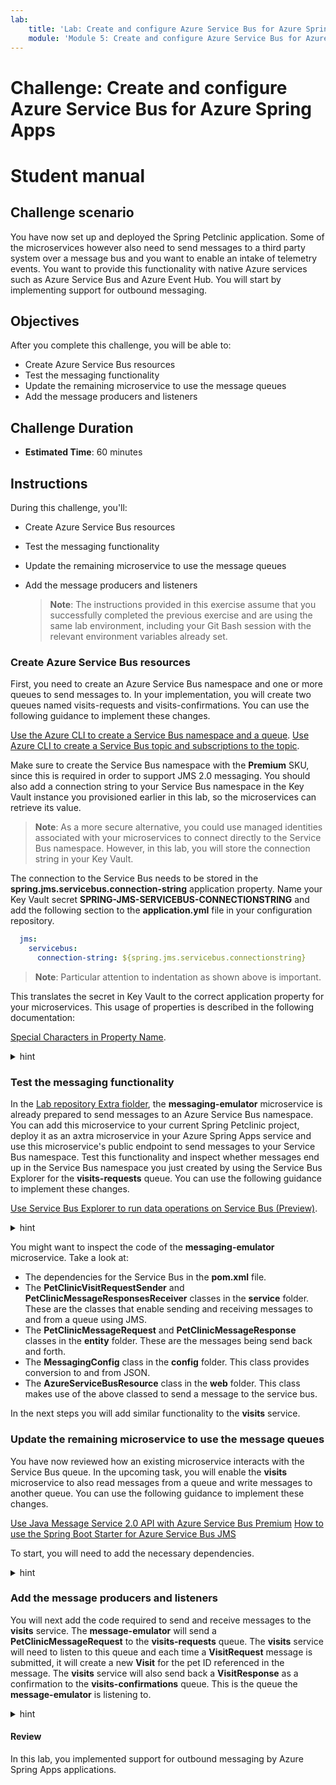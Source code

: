 ```yaml
---
lab:
    title: 'Lab: Create and configure Azure Service Bus for Azure Spring Apps'
    module: 'Module 5: Create and configure Azure Service Bus for Azure Spring Apps'
---
```


# Challenge: Create and configure Azure Service Bus for Azure Spring Apps
# Student manual

## Challenge scenario

You have now set up and deployed the Spring Petclinic application. Some of the microservices however also need to send messages to a third party system over a message bus and you want to enable an intake of telemetry events. You want to provide this functionality with native Azure services such as Azure Service Bus and Azure Event Hub. You will start by implementing support for outbound messaging.

## Objectives

After you complete this challenge, you will be able to:

- Create Azure Service Bus resources
- Test the messaging functionality
- Update the remaining microservice to use the message queues
- Add the message producers and listeners

## Challenge Duration

- **Estimated Time**: 60 minutes

## Instructions

During this challenge, you'll:

- Create Azure Service Bus resources
- Test the messaging functionality
- Update the remaining microservice to use the message queues
- Add the message producers and listeners

   > **Note**: The instructions provided in this exercise assume that you successfully completed the previous exercise and are using the same lab environment, including your Git Bash session with the relevant environment variables already set.

### Create Azure Service Bus resources

First, you need to create an Azure Service Bus namespace and one or more queues to send messages to. In your implementation, you will create two queues named visits-requests and visits-confirmations. You can use the following guidance to implement these changes.

[Use the Azure CLI to create a Service Bus namespace and a queue](https://docs.microsoft.com/en-us/azure/service-bus-messaging/service-bus-quickstart-cli).
[Use Azure CLI to create a Service Bus topic and subscriptions to the topic](https://docs.microsoft.com/en-us/azure/service-bus-messaging/service-bus-tutorial-topics-subscriptions-cli).

Make sure to create the Service Bus namespace with the **Premium** SKU, since this is required in order to support JMS 2.0 messaging. You should also add a connection string to your Service Bus namespace in the Key Vault instance you provisioned earlier in this lab, so the microservices can retrieve its value.

   > **Note**: As a more secure alternative, you could use managed identities associated with your microservices to connect directly to the Service Bus namespace. However, in this lab, you will store the connection string in your Key Vault.

The connection to the Service Bus needs to be stored in the **spring.jms.servicebus.connection-string** application property. Name your Key Vault secret **SPRING-JMS-SERVICEBUS-CONNECTIONSTRING** and add the following section to the **application.yml** file in your configuration repository.

   ```yaml
     jms:
       servicebus:
         connection-string: ${spring.jms.servicebus.connectionstring}
   ```
> **Note**: Particular attention to indentation as shown above is important.

This translates the secret in Key Vault to the correct application property for your microservices. This usage of properties is described in the following documentation:

[Special Characters in Property Name](https://microsoft.github.io/spring-cloud-azure/current/reference/html/index.html#special-characters-in-property-name).

<details>
<summary>hint</summary>
<br/>

1. On your lab computer, in Git Bash window, from the Git Bash prompt, run the following command to create a Service Bus namespace. Note that the name of the namespace needs to be globally unique, so adjust it accordingly in case the randomly generated name is already in use. You will need to create the namespace with the **Premium** sku. This is needed to use JMS 2.0 messaging later on in the lab.

   ```bash
   SERVICEBUS_NAMESPACE=springcloudns$RANDOM

   az servicebus namespace create \
       --resource-group $RESOURCE_GROUP \
       --name $SERVICEBUS_NAMESPACE \
       --location $LOCATION \
       --sku Premium
   ```

   > **Note**: Wait for the operation to complete. This might take about 5 minutes.

1. Next, create two queues in this namespace named visits-requests and visits-confirmations.

   ```bash
   az servicebus queue create \
       --resource-group $RESOURCE_GROUP \
       --namespace-name $SERVICEBUS_NAMESPACE \
       --name visits-requests

   az servicebus queue create \
       --resource-group $RESOURCE_GROUP \
       --namespace-name $SERVICEBUS_NAMESPACE \
       --name visits-confirmations
   ```

1. Retrieve the value of the connection string to the newly created Service Bus namespace:

   ```bash
   SERVICEBUS_CONNECTIONSTRING=$(az servicebus namespace authorization-rule keys list \
       --resource-group $RESOURCE_GROUP \
       --namespace-name $SERVICEBUS_NAMESPACE \
       --name RootManageSharedAccessKey \
       --query primaryConnectionString \
       --output tsv)
   ```

1. Create a new Key Vault secret for this connection string.

   ```bash
   az keyvault secret set \
       --name SPRING-JMS-SERVICEBUS-CONNECTIONSTRING \
       --value $SERVICEBUS_CONNECTIONSTRING \
       --vault-name $KEYVAULT_NAME
   ```

1. In your configuration repository's **application.yml** file add the below fragment directly under the `      on-profile: mysql` entry (in line 78).

   ```yaml
     jms:
       servicebus:
         connection-string: ${spring.jms.servicebus.connection-string}
         idle-timeout: 60000
         pricing-tier: premium
   ```

    Make sure your YAML is correctly aligned. The **jms** element should be at the same level as the **config** and **datasource** elements.

1. Commit and push your changes to the remote repository.

   ```bash
   cd ~/projects/spring-petclinic-microservices-config
   git add .
   git commit -m 'added service bus'
   git push
   ```

</details>

### Test the messaging functionality

In the [Lab repository Extra fiolder](https://github.com/MicrosoftLearning/Deploying-and-Running-Java-Applications-in-Azure-Spring-Apps/tree/master/Extra), the **messaging-emulator** microservice is already prepared to send messages to an Azure Service Bus namespace. You can add this microservice to your current Spring Petclinic project, deploy it as an axtra microservice in your Azure Spring Apps service and use this microservice's public endpoint to send messages to your Service Bus namespace. Test this functionality and inspect whether messages end up in the Service Bus namespace you just created by using the Service Bus Explorer for the **visits-requests** queue. You can use the following guidance to implement these changes.

[Use Service Bus Explorer to run data operations on Service Bus (Preview)](https://docs.microsoft.com/en-us/azure/service-bus-messaging/explorer).

<details>
<summary>hint</summary>
<br/>

1. As a first step you will need to clone the [Lab repository](https://github.com/MicrosoftLearning/Deploying-and-Running-Java-Applications-in-Azure-Spring-Apps). From the Git Bash window, execute the following statement.

    ```bash
    cd ~/projects
    git clone https://github.com/MicrosoftLearning/Deploying-and-Running-Java-Applications-in-Azure-Spring-Apps.git
    ```

1. From the Git Bash window copy the **spring-petclinic-messaging-emulator** to the **spring-petclinic-microservices** directory.

    ```bash
    cp -R Deploying-and-Running-Java-Applications-in-Azure-Spring-Apps/Extra/spring-petclinic-messaging-emulator spring-petclinic-microservices 
    ```

1. In the main **pom.xml** file, add an extra module for the **spring-petclinic-messaging-emulator** in the **<mudules>** element at line 26.

    ```xml
    <module>spring-petclinic-messaging-emulator</module>
    ```

1. Update the compiled version of the microservices available by running an additional build.

   ```bash
   cd ~/projects/spring-petclinic-microservices
   mvn clean package -DskipTests
   ```

1. Create a new application in your Spring Apps service for the **messaging-emulator** and assign a public endpoint to it.

   ```bash
   az spring app create --service $SPRING_APPS_SERVICE \
       --resource-group $RESOURCE_GROUP \
       --name messaging-emulator \
       --assign-endpoint true
   ```

   > **Note**: Wait for the provisioning to complete. This might take about 3 minutes.

1. Create a system-assigned identity to this new application and store the reference to the identity in an environment variable.

   ```bash
   az spring app identity assign \
       --service $SPRING_APPS_SERVICE \
       --resource-group $RESOURCE_GROUP \
       --name messaging-emulator \
       --system-assigned

   MESSAGING_EMULATOR_ID=$(az spring app identity show \
       --service $SPRING_APPS_SERVICE \
       --resource-group $RESOURCE_GROUP \
       --name messaging-emulator \
       --output tsv \
       --query principalId)
   ```

1. Grant to the newly assigned identity the get and list permissions on your Key Vault secrets.

   ```bash
   az keyvault set-policy \
       --name $KEYVAULT_NAME \
       --resource-group $RESOURCE_GROUP \
       --secret-permissions get list  \
       --object-id $MESSAGING_EMULATOR_ID
   ```

1. You can now deploy the messaging-emulator application.

   ```bash
   az spring app deploy --service $SPRING_APPS_SERVICE \
       --resource-group $RESOURCE_GROUP \
       --name messaging-emulator \
       --no-wait \
       --artifact-path spring-petclinic-messaging-emulator/target/spring-petclinic-messaging-emulator-2.6.7.jar \
       --env SPRING_PROFILES_ACTIVE=mysql
   ```

1. Switch to the web browser window displaying the Azure Portal, navigate to the resource group containing the resources you deployed in this lab, and, from there, navigate to the Azure Spring Apps Service.

1. In the navigation menu, in the **Settings** section, select **Apps**, wait until the **Provisioning state** of the **messaging-emulator** app changes to **Succeeded**, and then select the **messaging-emulator** app entry.

   > **Note**: The provisioning might take about 3 minutes. Select **Refresh** in order to update the provisioning status.

1.  On the newly open browser page titled **Message**, enter **1** in the **Pet** text box and a random text in the **Message** text box, and then select **Submit**.

1. In the Azure Portal, navigate to your resource group and select the Service Bus namespace you deployed in the previous task.

1. In the navigation menu, in the **Entities** section, select **Queues** and then select the **visits-requests** queue entry.

1. On the **Overview** page of the **visits-requests** queue, verify that the active message count is set to 1.

1. Select **Service Bus Explorer (Preview)** and select **Peek from start**. This operation allows you to peek at the top messages on the queue, without dequeuing them.

1. Select the message entry in the queue and review the **Message Body** section to confirm that its content matches the message you submitted.

</details>

You might want to inspect the code of the **messaging-emulator** microservice. Take a look at:

- The dependencies for the Service Bus in the **pom.xml** file.
- The **PetClinicVisitRequestSender** and **PetClinicMessageResponsesReceiver** classes in the **service** folder. These are the classes that enable sending and receiving messages to and from a queue using JMS.
- The **PetClinicMessageRequest** and **PetClinicMessageResponse** classes in the **entity** folder. These are the messages being send back and forth.
- The **MessagingConfig** class in the **config** folder. This class provides conversion to and from JSON.
- The **AzureServiceBusResource** class in the **web** folder. This class makes use of the above classed to send a message to the service bus.

In the next steps you will add similar functionality to the **visits** service.

### Update the remaining microservice to use the message queues

You have now reviewed how an existing microservice interacts with the Service Bus queue. In the upcoming task, you will enable the **visits** microservice to also read messages from a queue and write messages to another queue. You can use the following guidance to implement these changes.

[Use Java Message Service 2.0 API with Azure Service Bus Premium](https://docs.microsoft.com/en-us/azure/service-bus-messaging/how-to-use-java-message-service-20)
[How to use the Spring Boot Starter for Azure Service Bus JMS](https://docs.microsoft.com/en-us/azure/developer/java/spring-framework/configure-spring-boot-starter-java-app-with-azure-service-bus)

To start, you will need to add the necessary dependencies.

<details>
<summary>hint</summary>
<br/>

1. From the Git Bash window, in the spring-petclinic-microservices repository you cloned locally, use your favorite text editor to open the **spring-petclinic-microservice/spring-petclinic-visits-service/pom.xml** file of the **visits** microservice. In the `<!-- Spring Cloud -->` section, following the last dependency element, add the following dependency element.

   ```xml
           <dependency>
             <groupId>com.azure.spring</groupId>
             <artifactId>spring-cloud-azure-starter-servicebus-jms</artifactId>
           </dependency>
   ```

</details>

### Add the message producers and listeners

You will next add the code required to send and receive messages to the **visits** service. The **message-emulator** will send a **PetClinicMessageRequest** to the **visits-requests** queue. The **visits** service will need to listen to this queue and each time a **VisitRequest** message is submitted, it will create a new **Visit** for the pet ID referenced in the message. The **visits** service will also send back a **VisitResponse** as a confirmation to the **visits-confirmations** queue. This is the queue the **message-emulator** is listening to.

<details>
<summary>hint</summary>
<br/>

1. In the **spring-petclinic-visits-service** directory, create a new **src/main/java/org/springframework/samples/petclinic/visits/entities** subdirectory and add there a **VisitRequest.java** class file containing the following code:

   ```java
   package org.springframework.samples.petclinic.visits.entities;

   import java.io.Serializable;
   import java.util.Date;

   public class VisitRequest implements Serializable {
       private static final long serialVersionUID = -249974321255677286L;

       private Integer requestId;
       private Integer petId;
       private String message;

       public VisitRequest() {
       }

       public Integer getRequestId() {
           return requestId;
       }

       public void setRequestId(Integer id) {
           this.requestId = id;
       }

       public Integer getPetId() {
           return petId;
       }

       public void setPetId(Integer petId) {
           this.petId = petId;
       }

       public String getMessage() {
           return message;
       }

       public void setMessage(String message) {
           this.message = message;
       }
   }
   ```

1. In the same **spring-petclinic-visits-service/src/main/java/org/springframework/samples/petclinic/visits/entities** directory, add a **VisitResponse.java** class containing the following code:

   ```java
   package org.springframework.samples.petclinic.visits.entities;

   public class VisitResponse {
       Integer requestId;
       Boolean confirmed;
       String reason;

       public VisitResponse() {
       }
    
       public VisitResponse(Integer requestId, Boolean confirmed, String reason) {
           this.requestId = requestId;
           this.confirmed = confirmed;
           this.reason = reason;
       }    

       public Boolean getConfirmed() {
           return confirmed;
       }

       public void setConfirmed(Boolean confirmed) {
           this.confirmed = confirmed;
       }

       public String getReason() {
           return reason;
       }

       public void setReason(String reason) {
           this.reason = reason;
       }

       public Integer getRequestId() {
           return requestId;
       }

       public void setRequestId(Integer requestId) {
           this.requestId = requestId;
       }
   }
   ```

1. In the **spring-petclinic-visits-service** directory, create a new **src/main/java/org/springframework/samples/petclinic/visits/config** subdirectory and add there a **MessagingConfig.java** class file containing the following code:

   ```java
    package org.springframework.samples.petclinic.visits.config;
    import java.util.HashMap;
    import java.util.Map;
    import org.springframework.beans.factory.annotation.Value;
    import org.springframework.context.annotation.Bean;
    import org.springframework.context.annotation.Configuration;
    import org.springframework.jms.support.converter.MappingJackson2MessageConverter;
    import org.springframework.jms.support.converter.MessageConverter;
    import org.springframework.samples.petclinic.visits.entities.VisitRequest;
    import org.springframework.samples.petclinic.visits.entities.VisitResponse;
    @Configuration
    public class MessagingConfig {
        @Bean("QueueConfig")
        public QueueConfig queueConfig() {
            return new QueueConfig();
        }
        @Bean
        public MessageConverter jackson2Converter() {
            MappingJackson2MessageConverter converter = new MappingJackson2MessageConverter();
            Map<String, Class<?>> typeMappings = new HashMap<String, Class<?>>();
            typeMappings.put("visitRequest", VisitRequest.class);
            typeMappings.put("visitResponse", VisitResponse.class);
            converter.setTypeIdMappings(typeMappings);
            converter.setTypeIdPropertyName("messageType");
            return converter;
        }
    }
   ```

1. In the **spring-petclinic-visits-service/src/main/java/org/springframework/samples/petclinic/visits/config** subdirectory, add another  **QueueConfig.java** class file containing the following code:

   ```java
   package org.springframework.samples.petclinic.visits.config;

   import org.springframework.beans.factory.annotation.Value;

   public class QueueConfig {
       @Value("${spring.jms.queue.visits-requests:visits-requests}")
       private String visitsRequestsQueue;

       public String getVisitsRequestsQueue() {
           return visitsRequestsQueue;
       }   
   }
   ```

1. In the **spring-petclinic-visits-service** directory, create a new **src/main/java/org/springframework/samples/petclinic/visits/service** subdirectory and add there a **VisitsReceiver.java** class file containing the following code:

   ```java
   package org.springframework.samples.petclinic.visits.service;

   import java.util.Date;

   import org.springframework.beans.factory.annotation.Value;
   import org.springframework.context.annotation.Bean;
   import org.springframework.jms.annotation.JmsListener;
   import org.springframework.jms.core.JmsTemplate;
   import org.springframework.samples.petclinic.visits.entities.VisitRequest;
   import org.springframework.samples.petclinic.visits.entities.VisitResponse;
   import org.springframework.samples.petclinic.visits.model.Visit;
   import org.springframework.samples.petclinic.visits.model.VisitRepository;
   import org.springframework.stereotype.Component;

   import lombok.RequiredArgsConstructor;
   import lombok.extern.slf4j.Slf4j;

   @Component
   @Slf4j
   @RequiredArgsConstructor
   public class VisitsReceiver {
       private final VisitRepository visitsRepository;
    
       private final JmsTemplate jmsTemplate;

       @JmsListener(destination = "visits-requests")
       void receiveVisitRequests(VisitRequest visitRequest) {
           log.info("Received message: {}", visitRequest.getMessage());
           try {
               Visit visit = new Visit(null, new Date(), visitRequest.getMessage(),
                     visitRequest.getPetId());
                  visitsRepository.save(visit);
                  jmsTemplate.convertAndSend("visits-confirmations", new VisitResponse(visitRequest.getRequestId(), true, "Your visit request has been accepted"));
           } catch (Exception ex) {
               log.error("Error saving visit: {}", ex.getMessage());
               jmsTemplate.convertAndSend("visits-confirmations", new VisitResponse(visitRequest.getRequestId(), false, ex.getMessage()));
           }
       }
   }
   ```

This **VisitsReceiver** service is listening to the **visits-requests** queue. Each time a message is present on the queue, it will dequeue this message and save a new **Visit** in the database. In the next step, you will verify it by having it sent a confirmation message to the **visits-confirmations** queue.  

1. Rebuild your application

   ```bash
   mvn clean package -DskipTests
   ```

1. Redeploy the visits microservice.

   ```bash
   az spring app deploy --service $SPRING_APPS_SERVICE \
                              --resource-group $RESOURCE_GROUP \
                              --name visits-service \
                              --no-wait \
                              --artifact-path spring-petclinic-visits-service/target/spring-petclinic-visits-service-2.6.7.jar \
                              --env SPRING_PROFILES_ACTIVE=mysql
   ```

1. To validate the resulting functionality, in the Azure Portal, navigate back to the page of the **visits-requests** queue of the Service Bus namespace you deployed earlier in this lab.

1. On the **Overview** page of the **visits-requests** queue, verify that there are no active messages.

1. In the web browser window, open another tab and navigate to the public endpoint of the api-gateway service.

1. On the **Welcome to Petclinic** page, select **Owners** and, in the drop-down menu, select **All**.

1. In the list of owners, select the first entry (**George Franklin**).

1. On the **Owner Information** page, in the **Pets and Visits** section, verify the presence of an entry representing the message you submitted earlier in this lab.

</details>

#### Review

In this lab, you implemented support for outbound messaging by Azure Spring Apps applications.
